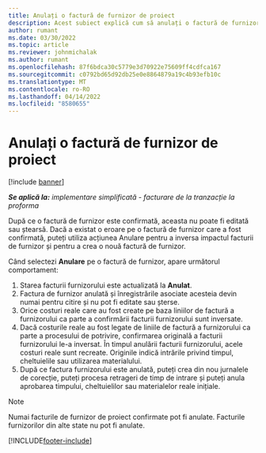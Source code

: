 ```yaml
---
title: Anulați o factură de furnizor de proiect
description: Acest subiect explică cum să anulați o factură de furnizor de proiect în Microsoft Dynamics 365 Project Operations și impactul financiar al anulării unei facturi de furnizor de proiect.
author: rumant
ms.date: 03/30/2022
ms.topic: article
ms.reviewer: johnmichalak
ms.author: rumant
ms.openlocfilehash: 87f6bdca30c5779e3d70922e75609ff4cdfca167
ms.sourcegitcommit: c0792bd65d92db25e0e8864879a19c4b93efb10c
ms.translationtype: MT
ms.contentlocale: ro-RO
ms.lasthandoff: 04/14/2022
ms.locfileid: "8580655"
---
```

# <a name="cancel-a-project-vendor-invoice"></a>Anulați o factură de furnizor de proiect

[!include [banner](../../includes/dataverse-preview.md)]

_**Se aplică la:** implementare simplificată - facturare de la tranzacție la proforma_

După ce o factură de furnizor este confirmată, aceasta nu poate fi editată sau ștearsă. Dacă a existat o eroare pe o factură de furnizor care a fost confirmată, puteți utiliza acțiunea Anulare pentru a inversa impactul facturii de furnizor și pentru a crea o nouă factură de furnizor.

Când selectezi **Anulare** pe o factură de furnizor, apare următorul comportament:

1. Starea facturii furnizorului este actualizată la **Anulat**.
2. Factura de furnizor anulată și înregistrările asociate acesteia devin numai pentru citire și nu pot fi editate sau șterse.
3. Orice costuri reale care au fost create pe baza liniilor de factură a furnizorului ca parte a confirmării facturii furnizorului sunt inversate.
4. Dacă costurile reale au fost legate de liniile de factură a furnizorului ca parte a procesului de potrivire, confirmarea originală a facturii furnizorului le-a inversat. În timpul anulării facturii furnizorului, acele costuri reale sunt recreate. Originile indică intrările privind timpul, cheltuielile sau utilizarea materialului.
5. După ce factura furnizorului este anulată, puteți crea din nou jurnalele de corecție, puteți procesa retrageri de timp de intrare și puteți anula aprobarea timpului, cheltuielilor sau materialelor reale inițiale.

> [!NOTE]
> Numai facturile de furnizor de proiect confirmate pot fi anulate. Facturile furnizorilor din alte state nu pot fi anulate.

[!INCLUDE[footer-include](../../includes/footer-banner.md)]

